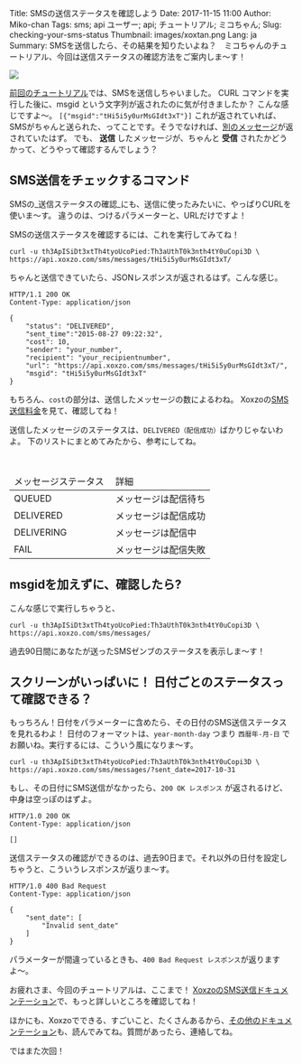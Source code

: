Title: SMSの送信ステータスを確認しよう
Date: 2017-11-15 11:00
Author: Miko-chan
Tags: sms; api ユーザー; api; チュートリアル; ミコちゃん;
Slug: checking-your-sms-status
Thumbnail: images/xoxtan.png
Lang: ja
Summary: SMSを送信したら、その結果を知りたいよね？　ミコちゃんのチュートリアル、今回は送信ステータスの確認方法をご案内しま〜す！

<div>
  <img src="https://blog.xoxzo.com/images/xoxtan.png" class="float-lg-right lg-width200 md-width300" style="margin: 0;">
</div>
<div class="lg-padding-top50 md-padding0">

[前回のチュートリアル](https://blog.xoxzo.com/ja/2017/10/31/sending-your-first-sms/)では、SMSを送信しちゃいました。
CURL コマンドを実行した後に、msgid という文字列が返されたのに気が付きましたか？ こんな感じですよ〜。
 <code>[{"msgid":"tHi5i5y0urMsGIdt3xT"}]</code>
 これが返されていれば、SMSがちゃんと送られた、ってことです。そうでなければ、[別のメッセージ](http://docs.xoxzo.com/ja/sms.html#response-data)が返されていたはず。
 でも、 __送信__ したメッセージが、ちゃんと __受信__ されたかどうかって、どうやって確認するんでしょう？
</div>
<div style="clear:both;"></div>

## SMS送信をチェックするコマンド

SMSの_送信ステータスの確認_にも、送信に使ったみたいに、やっぱりCURLを使いま〜す。
違うのは、つけるパラメーターと、URLだけですよ！


SMSの送信ステータスを確認するには、これを実行してみてね！


```
curl -u th3ApISiDt3xtTh4tyoUcoPied:Th3aUthT0k3nth4tY0uCopi3D \
https://api.xoxzo.com/sms/messages/tHi5i5y0urMsGIdt3xT/
```

ちゃんと送信できていたら、JSONレスポンスが返されるはず。こんな感じ。

```
HTTP/1.1 200 OK
Content-Type: application/json

{
    "status": "DELIVERED",
    "sent_time":"2015-08-27 09:22:32",
    "cost": 10,
    "sender": "your_number",
    "recipient": "your_recipientnumber",
    "url": "https://api.xoxzo.com/sms/messages/tHi5i5y0urMsGIdt3xT/",
    "msgid": "tHi5i5y0urMsGIdt3xT"
}
```

もちろん、`cost`の部分は、送信したメッセージの数によるわね。
Xoxzoの[SMS送信料金](https://www.xoxzo.com/ja/about/pricing/#sms)を見て、確認してね！

送信したメッセージのステータスは、`DELIVERED（配信成功）`ばかりじゃないわよ。
下のリストにまとめてみたから、参考にしてね。

<table class="table table-striped">
  <thead>
    <tr>
      <td> メッセージステータス </td>
      <td> 詳細 </td>
    </tr>
  </thead>
  <tbody>
    <tr>
      <td> QUEUED </td>
      <td> メッセージは配信待ち </td>
    </tr>
    <tr>
      <td> DELIVERED </td>
      <td> メッセージは配信成功 </td>
    </tr>
    <tr>
      <td> DELIVERING </td>
      <td> メッセージは配信中 </td>
    </tr>
    <tr>
      <td> FAIL </td>
      <td> メッセージは配信失敗 </td>
    </tr>
  </tbody>
</table>

## msgidを加えずに、確認したら?

こんな感じで実行しちゃうと、

```
curl -u th3ApISiDt3xtTh4tyoUcoPied:Th3aUthT0k3nth4tY0uCopi3D \
https://api.xoxzo.com/sms/messages/
```

過去90日間にあなたが送ったSMSゼンブのステータスを表示しま〜す！


## スクリーンがいっぱいに！ 日付ごとのステータスって確認できる？

もっちろん！日付をパラメーターに含めたら、その日付のSMS送信ステータスを見れるわよ！
日付のフォーマットは、`year-month-day` つまり `西暦年-月-日` でお願いね。実行するには、こういう風になりま〜す。

```
curl -u th3ApISiDt3xtTh4tyoUcoPied:Th3aUthT0k3nth4tY0uCopi3D \
https://api.xoxzo.com/sms/messages/?sent_date=2017-10-31
```

もし、その日付にSMS送信がなかったら、`200 OK レスポンス` が返されるけど、中身は空っぽのはずよ。


```
HTTP/1.0 200 OK
Content-Type: application/json

[]
```

送信ステータスの確認ができるのは、過去90日まで。それ以外の日付を設定しちゃうと、こういうレスポンスが返りま〜す。

```
HTTP/1.0 400 Bad Request
Content-Type: application/json

{
    "sent_date": [
        "Invalid sent_date"
    ]
}
```

パラメーターが間違っているときも、`400 Bad Request レスポンス`が返りますよ〜。

お疲れさま、今回のチュートリアルは、ここまで！
[XoxzoのSMS送信ドキュメンテーション](http://docs.xoxzo.com/ja/sms.html#check-sms-status-api)で、もっと詳しいところを確認してね！


ほかにも、Xoxzoでできる、すごいこと、たくさんあるから、[その他のドキュメンテーション](http://docs.xoxzo.com/ja/readme.html)も、読んでみてね。質問があったら、連絡してね。

ではまた次回！
